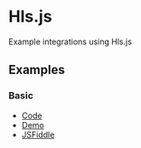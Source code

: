 # Hls.js

Example integrations using Hls.js

## Examples

### Basic

- [Code](./basic.html)
- [Demo](https://prometheantv.github.io/web-examples/hlsjs/basic.html)
- [JSFiddle](https://jsfiddle.net/prometheantv/e2u6tjmv/)
